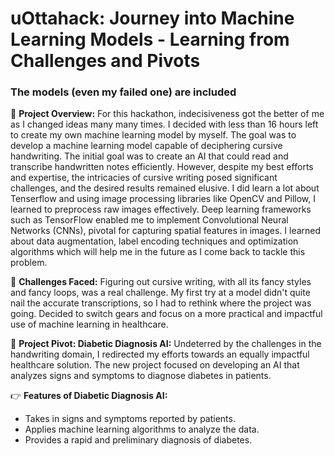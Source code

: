 # **uOttahack: Journey into Machine Learning Models - Learning from Challenges and Pivots**

### The models (even my failed one) are included 

🌟 **Project Overview:**
For this hackathon, indecisiveness got the better of me as I changed ideas many many times. I decided with less than 16 hours left to create my own machine learning model by myself. The goal was to develop a machine learning model capable of deciphering cursive handwriting. The initial goal was to create an AI that could read and transcribe handwritten notes efficiently. However, despite my best efforts and expertise, the intricacies of cursive writing posed significant challenges, and the desired results remained elusive. I did learn a lot about Tenserflow and using image processing libraries like OpenCV and Pillow, I learned to preprocess raw images effectively. Deep learning frameworks such as TensorFlow enabled me to implement Convolutional Neural Networks (CNNs), pivotal for capturing spatial features in images. I learned about data augmentation, label encoding techniques and optimization algorithms which will help me in the future as I come back to tackle this problem.

🤔 **Challenges Faced:**
Figuring out cursive writing, with all its fancy styles and fancy loops, was a real challenge. My first try at a model didn't quite nail the accurate transcriptions, so I had to rethink where the project was going. Decided to switch gears and focus on a more practical and impactful use of machine learning in healthcare.

🚀 **Project Pivot: Diabetic Diagnosis AI:**
Undeterred by the challenges in the handwriting domain, I redirected my efforts towards an equally impactful healthcare solution. The new project focused on developing an AI that analyzes signs and symptoms to diagnose diabetes in patients.

👉 **Features of Diabetic Diagnosis AI:**
- Takes in signs and symptoms reported by patients.
- Applies machine learning algorithms to analyze the data.
- Provides a rapid and preliminary diagnosis of diabetes.

